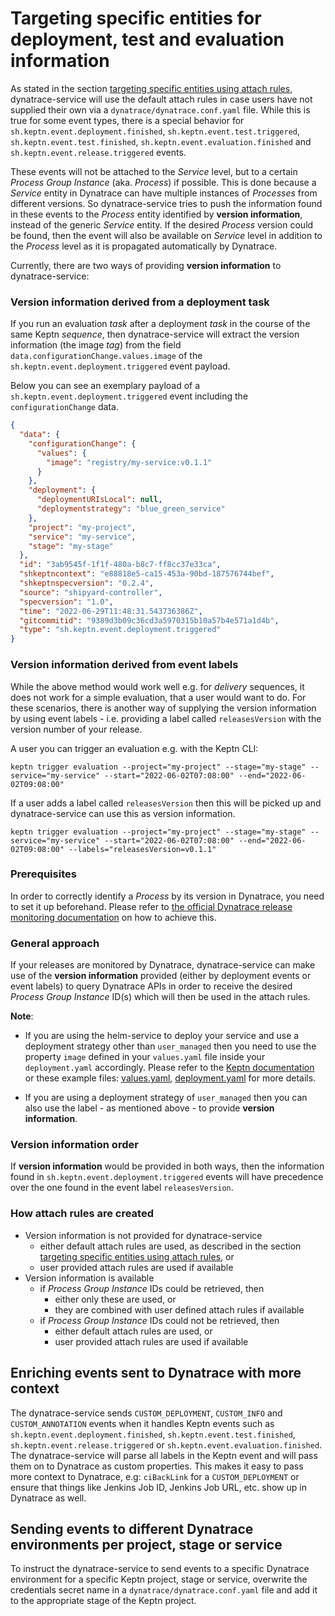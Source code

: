 # Targeting specific entities for deployment, test and evaluation information

As stated in the section [targeting specific entities using attach rules](event-forwarding-to-dynatrace.md#targeting-specific-entities-using-attach-rules), dynatrace-service will use the default attach rules in case users have not supplied their own via a `dynatrace/dynatrace.conf.yaml` file. While this is true for some event types, there is a special behavior for `sh.keptn.event.deployment.finished`, `sh.keptn.event.test.triggered`, `sh.keptn.event.test.finished`, `sh.keptn.event.evaluation.finished` and `sh.keptn.event.release.triggered` events. 

These events will not be attached to the *Service* level, but to a certain *Process Group Instance* (aka. *Process*) if possible. This is done because a *Service* entity in Dynatrace can have multiple instances of *Processes* from different versions. So dynatrace-service tries to push the information found in these events to the *Process* entity identified by **version information**, instead of the generic *Service* entity. If the desired *Process* version could be found, then the event will also be available on *Service* level in addition to the *Process* level as it is propagated automatically by Dynatrace.

Currently, there are two ways of providing **version information** to dynatrace-service:

### Version information derived from a deployment task

If you run an evaluation *task* after a deployment *task* in the course of the same Keptn *sequence*, then dynatrace-service will extract the version information (the image *tag*) from the field `data.configurationChange.values.image` of the `sh.keptn.event.deployment.triggered` event payload.

Below you can see an exemplary payload of a `sh.keptn.event.deployment.triggered` event including the `configurationChange` data.
```json
{
  "data": {
    "configurationChange": {
      "values": {
        "image": "registry/my-service:v0.1.1"
      }
    },
    "deployment": {
      "deploymentURIsLocal": null,
      "deploymentstrategy": "blue_green_service"
    },
    "project": "my-project",
    "service": "my-service",
    "stage": "my-stage"
  },
  "id": "3ab9545f-1f1f-480a-b8c7-ff8cc37e33ca",
  "shkeptncontext": "e88818e5-ca15-453a-90bd-187576744bef",
  "shkeptnspecversion": "0.2.4",
  "source": "shipyard-controller",
  "specversion": "1.0",
  "time": "2022-06-29T11:48:31.543736386Z",
  "gitcommitid": "9389d3b09c36cd3a5970315b10a57b4e571a1d4b",
  "type": "sh.keptn.event.deployment.triggered"
}
```

### Version information derived from event labels

While the above method would work well e.g. for *delivery* sequences, it does not work for a simple evaluation, that a user would want to do. For these scenarios, there is another way of supplying the version information by using event labels - i.e. providing a label called `releasesVersion` with the version number of your release.

A user you can trigger an evaluation e.g. with the Keptn CLI:

```shell
keptn trigger evaluation --project="my-project" --stage="my-stage" --service="my-service" --start="2022-06-02T07:08:00" --end="2022-06-02T09:08:00"
```

If a user adds a label called `releasesVersion` then this will be picked up and dynatrace-service can use this as version information.

```shell
keptn trigger evaluation --project="my-project" --stage="my-stage" --service="my-service" --start="2022-06-02T07:08:00" --end="2022-06-02T09:08:00" --labels="releasesVersion=v0.1.1"
```

### Prerequisites 

In order to correctly identify a *Process* by its version in Dynatrace, you need to set it up beforehand. Please refer to [the official Dynatrace release monitoring documentation](https://www.dynatrace.com/support/help/how-to-use-dynatrace/cloud-automation/release-monitoring/version-detection-strategies) on how to achieve this.

### General approach

If your releases are monitored by Dynatrace, dynatrace-service can make use of the **version information** provided (either by deployment events or event labels) to query Dynatrace APIs in order to receive the desired *Process Group Instance* ID(s) which will then be used in the attach rules.

**Note**:

* If you are using the helm-service to deploy your service and use a deployment strategy other than `user_managed` then you need to use the property `image` defined in your `values.yaml` file inside your `deployment.yaml` accordingly. Please refer to the [Keptn documentation](https://keptn.sh/docs/0.16.x/continuous_delivery/deployment_helm/#direct-deployments) or these example files: [values.yaml](https://github.com/keptn/examples/blob/0.11.0/onboarding-carts/carts/values.yaml#L1), [deployment.yaml](https://github.com/keptn/examples/blob/0.11.0/onboarding-carts/carts/templates/deployment.yaml#L24) for more details.

* If you are using a deployment strategy of `user_managed` then you can also use the label - as mentioned above - to provide **version information**.

### Version information order

If **version information** would be provided in both ways, then the information found in `sh.keptn.event.deployment.triggered` events will have precedence over the one found in the event label `releasesVersion`.

### How attach rules are created

* Version information is not provided for dynatrace-service
    * either default attach rules are used, as described in the section [targeting specific entities using attach rules](event-forwarding-to-dynatrace.md#targeting-specific-entities-using-attach-rules), or
    * user provided attach rules are used if available
* Version information is available
    * if *Process Group Instance* IDs could be retrieved, then
        * either only these are used, or
        * they are combined with user defined attach rules if available
    * if *Process Group Instance* IDs could not be retrieved, then
        * either default attach rules are used, or
        * user provided attach rules are used if available

## Enriching events sent to Dynatrace with more context

The dynatrace-service sends `CUSTOM_DEPLOYMENT`, `CUSTOM_INFO` and `CUSTOM_ANNOTATION` events when it handles Keptn events such as `sh.keptn.event.deployment.finished`, `sh.keptn.event.test.finished`, `sh.keptn.event.release.triggered` or `sh.keptn.event.evaluation.finished`. The dynatrace-service will parse all labels in the Keptn event and will pass them on to Dynatrace as custom properties. This makes it easy to pass more context to Dynatrace, e.g: `ciBackLink` for a `CUSTOM_DEPLOYMENT` or ensure that things like Jenkins Job ID, Jenkins Job URL, etc. show up in Dynatrace as well. 


## Sending events to different Dynatrace environments per project, stage or service

To instruct the dynatrace-service to send events to a specific Dynatrace environment for a specific Keptn project, stage or service, overwrite the credentials secret name in a `dynatrace/dynatrace.conf.yaml` file and add it to the appropriate stage of the Keptn project.
